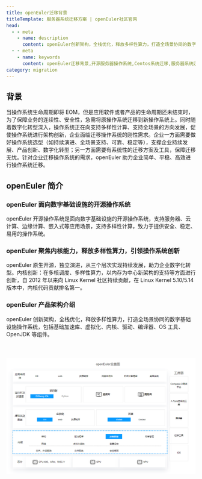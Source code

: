 ```yaml
---
title: openEuler迁移背景
titleTemplate: 服务器系统迁移方案 | openEuler社区官网
head:
  - - meta
    - name: description
      content: openEuler创新架构，全栈优化，释放多样性算力，打造全场景协同的数字基础设施操作系统，包括基础加速库、虚拟化、内核、驱动、编译器、OS 工具、OpenJDK 等组件。想要了解更多系统迁移相关信息，欢迎访问openEuler官网。
  - - meta
    - name: keywords
      content: openEuler迁移背景,开源服务器操作系统,Centos系统迁移,服务器系统迁移,Linux迁移,服务器安装linux系统
category: migration
---
```


## 背景

当操作系统生命周期即将 EOM，但是应用软件或者产品的生命周期还未结束时，为了保障业务的连续性、安全性，急需将原操作系统迁移到新操作系统上。同时随着数字化转型深入，操作系统正在向支持多样性计算、支持全场景的方向发展，促使操作系统进行架构创新，企业面临迁移操作系统的刚性需求。企业一方面需要做好操作系统选型（如持续演进、全场景支持、可靠、稳定等），支撑企业持续发展、产品创新、数字化转型；另一方面需要有系统性的迁移方案及工具，保障迁移无忧。针对企业迁移操作系统的需求，openEuler 助力企业简单、平稳、高效进行操作系统迁移。

## openEuler 简介

### openEuler 面向数字基础设施的开源操作系统

openEuler 开源操作系统是面向数字基础设施的开源操作系统，支持服务器、云计算、边缘计算、嵌入式等应用场景，支持多样性计算，致力于提供安全、稳定、易用的操作系统。

### openEuler 聚焦内核能力，释放多样性算力，引领操作系统创新

openEuler 原生开源，独立演进，从三个层次实现持续发展，助力企业数字化转型。内核创新：在多核调度、多样性算力，以内存为中心新架构的支持等方面进行创新，自 2012 年以来向 Linux Kernel 社区持续贡献，在 Linux Kernel 5.10/5.14 版本中，内核代码贡献排名第一。

### openEuler 产品架构介绍

openEuler 创新架构，全栈优化，释放多样性算力，打造全场景协同的数字基础设施操作系统，包括基础加速库、虚拟化、内核、驱动、编译器、OS 工具、OpenJDK 等组件。

<img src="./framework.png" class="img"/>

<style lang="scss" scoped>
    .img{
        margin-top:40px;
    }
</style>
